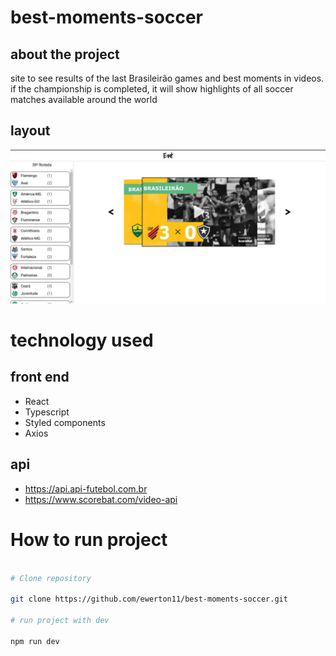 # best-moments-soccer

## about the project

site to see results of the last Brasileirão games and best moments in videos.
if the championship is completed, it will show highlights of all soccer matches available around the world

## layout

![alt text](https://github.com/ewerton11/assets/blob/main/best-Moments-Football/best-moments-football-home.png)

# technology used

## front end

- React
- Typescript
- Styled components
- Axios

## api

- https://api.api-futebol.com.br
- https://www.scorebat.com/video-api

# How to run project

```bash

# Clone repository

git clone https://github.com/ewerton11/best-moments-soccer.git

# run project with dev

npm run dev
